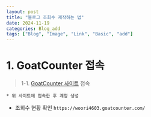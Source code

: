 ```yaml
---
layout: post
title: "블로그 조회수 제작하는 법"
date: 2024-11-19
categories: Blog_add
tags: ["Blog", "Image", "Link", "Basic", "add"]
---
```


# 1. GoatCounter 접속
> 1-1. [GoatCounter 사이트](https://www.goatcounter.com/) 접속

    * 위 사이트에 접속한 후 계정 생성
> 
* 조회수 현황 확인
`https://woori4603.goatcounter.com/`

